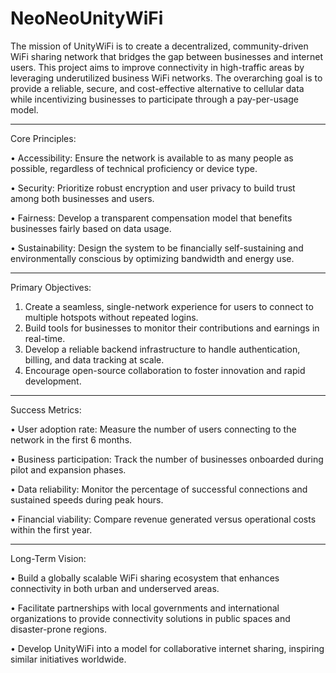 # NeoNeoUnityWiFi

The mission of UnityWiFi is to create a decentralized, community-driven WiFi sharing network that bridges the gap between businesses and internet users. This project aims to improve connectivity in high-traffic areas by leveraging underutilized business WiFi networks. The overarching goal is to provide a reliable, secure, and cost-effective alternative to cellular data while incentivizing businesses to participate through a pay-per-usage model.
________________________________________
Core Principles:

•	Accessibility: Ensure the network is available to as many people as possible, regardless of technical proficiency or device type.

• Security: Prioritize robust encryption and user privacy to build trust among both businesses and users.

•	Fairness: Develop a transparent compensation model that benefits businesses fairly based on data usage.

•	Sustainability: Design the system to be financially self-sustaining and environmentally conscious by optimizing bandwidth and energy use.
________________________________________
Primary Objectives:
1.	Create a seamless, single-network experience for users to connect to multiple hotspots without repeated logins.
2.	Build tools for businesses to monitor their contributions and earnings in real-time.
3.	Develop a reliable backend infrastructure to handle authentication, billing, and data tracking at scale.
4.	Encourage open-source collaboration to foster innovation and rapid development.
________________________________________
Success Metrics:

•	User adoption rate: Measure the number of users connecting to the network in the first 6 months.

•	Business participation: Track the number of businesses onboarded during pilot and expansion phases.

•	Data reliability: Monitor the percentage of successful connections and sustained speeds during peak hours.

•	Financial viability: Compare revenue generated versus operational costs within the first year.
________________________________________
Long-Term Vision:

•	Build a globally scalable WiFi sharing ecosystem that enhances connectivity in both urban and underserved areas.

•	Facilitate partnerships with local governments and international organizations to provide connectivity solutions in public spaces and disaster-prone regions.

•	Develop UnityWiFi into a model for collaborative internet sharing, inspiring similar initiatives worldwide.
